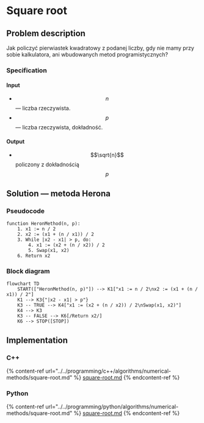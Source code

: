 # Square root

## Problem description

Jak policzyć pierwiastek kwadratowy z podanej liczby, gdy nie mamy przy sobie kalkulatora, ani wbudowanych metod programistycznych?

### Specification

#### Input

* $$n$$ — liczba rzeczywista.
* $$p$$ — liczba rzeczywista, dokładność.

#### Output

* $$\sqrt{n}$$ policzony z dokładnością $$p$$

## Solution — metoda Herona

### Pseudocode

```
function HeronMethod(n, p):
    1. x1 := n / 2
    2. x2 := (x1 + (n / x1)) / 2
    3. While |x2 - x1| > p, do:
        4. x1 := (x2 + (n / x2)) / 2
        5. Swap(x1, x2)
    6. Return x2
```

### Block diagram

```mermaid
flowchart TD
	START(["HeronMethod(n, p)"]) --> K1["x1 := n / 2\nx2 := (x1 + (n / x1)) / 2"]
	K1 --> K3{"|x2 - x1| > p"}
	K3 -- TRUE --> K4["x1 := (x2 + (n / x2)) / 2\nSwap(x1, x2)"]
	K4 --> K3
    K3 -- FALSE --> K6[/Return x2/]
    K6 --> STOP([STOP])
```

## Implementation

### C++

{% content-ref url="../../programming/c++/algorithms/numerical-methods/square-root.md" %}
[square-root.md](../../programming/c++/algorithms/numerical-methods/square-root.md)
{% endcontent-ref %}

### Python

{% content-ref url="../../programming/python/algorithms/numerical-methods/square-root.md" %}
[square-root.md](../../programming/python/algorithms/numerical-methods/square-root.md)
{% endcontent-ref %}
